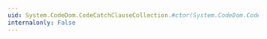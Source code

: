 ```yaml
---
uid: System.CodeDom.CodeCatchClauseCollection.#ctor(System.CodeDom.CodeCatchClauseCollection)
internalonly: False
---
```

